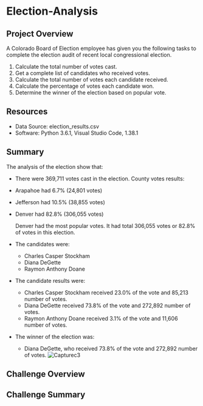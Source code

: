 # Election-Analysis

## Project Overview
A Colorado Board of Election employee has given you the following tasks to complete the election audit of recent local congressional election.

1. Calculate the total number of votes cast.
2. Get a complete list of candidates who received votes.
3. Calculate the total number of votes each candidate received.
4. Calculate the percentage of votes each candidate won.
5. Determine the winner of the election based on popular vote.

## Resources 
- Data Source: election_results.csv
- Software: Python 3.6.1, Visual Studio Code, 1.38.1

## Summary
The analysis of the election show that:
- There were 369,711 votes cast in the election.
County votes results:
- Arapahoe had 6.7% (24,801 votes)
- Jefferson had 10.5% (38,855 votes) 
- Denver had 82.8% (306,055 votes)

  Denver had the most popular votes. It had total 306,055 votes or 82.8% of votes in this election.

- The candidates were:
    - Charles Casper Stockham
    - Diana DeGette
    - Raymon Anthony Doane

- The candidate results were:
    - Charles Casper Stockham received 23.0% of the vote and 85,213 number of votes.
    - Diana DeGette received 73.8% of the vote and 272,892 number of votes.
    - Raymon Anthony Doane received 3.1% of the vote and 11,606 number of votes.

- The winner of the election was:
    - Diana DeGette, who received 73.8% of the vote and 272,892 number of votes.
  ![Capturec3](https://user-images.githubusercontent.com/92561493/141717055-5c65aaa1-5945-40a9-bbb9-9b874cecfdba.PNG)

## Challenge Overview

## Challenge Summary
